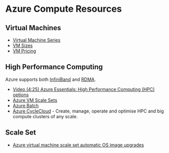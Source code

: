 # Azure Compute Resources

## Virtual Machines

* [Virtual Machine Series](https://azure.microsoft.com/en-au/pricing/details/virtual-machines/series/)
* [VM Sizes](https://docs.microsoft.com/en-us/azure/virtual-machines/windows/sizes)
* [VM Pricing](https://azure.microsoft.com/en-gb/pricing/details/virtual-machines/windows/)

## High Performance Computing

Azure supports both [InfiniBand](https://en.wikipedia.org/wiki/InfiniBand) and [RDMA](https://en.wikipedia.org/wiki/Remote_direct_memory_access).

* [Video (4:25) Azure Essentials: High Performance Computing (HPC) options](https://www.youtube.com/watch?v=rKURT32faJk)
* [Azure VM Scale Sets](https://docs.microsoft.com/en-us/azure/virtual-machine-scale-sets/overview)
* [Azure Batch](https://azure.microsoft.com/en-au/services/batch/)
* [Azure CycleCloud](https://azure.microsoft.com/en-au/features/azure-cyclecloud/) - Create, manage, operate and optimise HPC and big compute clusters of any scale.

## Scale Set

* [Azure virtual machine scale set automatic OS image upgrades](https://docs.microsoft.com/en-us/azure/virtual-machine-scale-sets/virtual-machine-scale-sets-automatic-upgrade)
